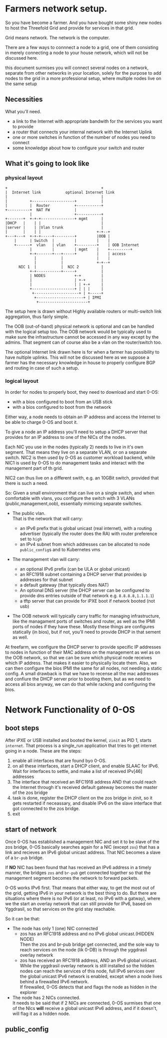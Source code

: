 # Farmers network setup.

So you have become a farmer. And you have bought some shiny new nodes to host the Threefold Grid and provide for services in that grid.

Grid means network. The network is the computer. 

There are a few ways to connnect a node to a grid, one of them consisting in merely connecting a node to your house network, which will not be discussed here.

this document surmises you will connect several nodes on a network, separate from other networks in your location, solely for the purpose to add nodes to the grid in a more professional setup, where multiple nodes live on the same setup

## Necessities

What you'll need.

  - a link to the Internet with appropriate bandwith for the services you want to provide
  - a router that connects your internal network with the Internet Uplink
  - one or more switches in function of the number of nodes you need to connect
  - some knowledge about how to configure your switch and router

## What it's going to look like

### __physical layout__

```
+                                          +
|  Internet link           optional Internet link
|                                          |
|          +-------------------+           |
|          |  Router           +-----------+
+----------+  NAT FW           |
           |                   +-----------+
+-------+  +-+-+---------------+ mgmt      |
|DHCP   |    | |                           |
|server |    | |Vlan trunk                 |
|       |    | |                         +-+--+
+---+---+  +-+-+-----+---------+         |OOB |
    |      | Switch  |         |         |    |
    +------+  vlan   | vlan    +---------+    | OOB Internet
           |         |         | mgmt    |    +---------+
           +-+-------+---+-----+         |    | access
             |           |               |    |
             |           |               +-+--+
      NIC 1  |           |  NIC 2          |
           +-+-----------+-----+           |
           | NODES             +-+         |
           |                   | +-+       |
           |                   | | +-+     |
           +-------------------+ | | |     |
            +--------------------+ | +-----+
             +---------------------+ | IPMI
              +----------------------+

```
The setup here is drawn without Highly available routers or multi-switch link aggregation, thus fairly simple.  

The OOB (out-of-band) physical network is optional and can be handled with the logical setup too. The OOB network would be typically used to make sure the infrastructure cannot be accessed in any way except by the admins. That segment can of course also be a vlan on the router/switch too.  

The optional Internet link drawn here is for when a farmer has possibility to have nultiple uplinks. This will not be discussed here as we suppose a farmer has the necessary knowledge in house to properly configure BGP and routing in case of such a setup.

### __logical layout__

In order for nodes to properly boot, they need to download and start 0-OS: 
  - with a bios configured to boot from an USB stick
  - with a bios configured to boot from the network

Either way, a node needs to obtain an IP address and access the Internet to be able to charge 0-OS and boot it.

To give a node an IP address you'll need to setup a DHCP server that provides for an IP address to one of the NICs of the nodes.

Each NIC you use in the nodes (typically 2) needs to live in it's own segment. That means they live on a separate VLAN, or on a separate switch. NIC2 is then used by 0-OS as customer workload backend, while NIC1 is used by 0-OS to do management tasks and interact with the management part of th grid.

NIC2 can thus live on a different swith, e.g. an 10GBit switch, provided that there is such a need.

So: Given a small environment that can live on a single switch, and when comfortable with vlans, you configure the switch with 3 VLANs (public,management,oob), essentially mimicing separate switches.

  - The public vlan.  
  That is the network that will carry:
    - an IPv6 prefix that is global unicast (real internet), with a routing advertiser (typically the router does the RA) with router preference set to `high`
    - an IPv4 subnet from which addresses can be allocated to node `public_config`s and to Kubernetes vms

  - The management vlan will carry:
    - an optional IPv6 prefix (can be ULA or global unicast)
    - an RFC1918 subnet containing a DHCP server that provides ip addresses for that subnet
    - a default gateway (that typically does NAT)
    - An optional DNS server (the DHCP server can be configured to provide dns entries outside of that network e.g. `8.8.8.8,1.1.1.1`)
    - a tftp server that can provide for iPXE boot if network booted (not usb)

  - The OOB network will typically carry traffic for managing infrastructure, like the managament ports of switches and router, as well as the IPMI ports of nodes if they have these.
  Mostly these things are configures statically (in bios), but if not, you'll need to provide DHCP in that sement as well.

At freefarm, we configure the DHCP server to provide specific IP addresses to nodes in function of their MAC address on the management as wel as on the OOB network, so that we can be sure which physical node receives which IP address.
That makes it easier to physically locate them.
Also, we can then configure the bios IPMI the same for all nodes, not needing a static config.
A small drawback is that we have to recense all the mac addresses and confiure the DHCP server prior to booting them, but as we need to access all bios anyway, we can do that while racking and configuring the bios.


# Network Functionality of 0-OS

## boot steps

After iPXE or USB installed and booted the kernel, `zinit` as PID 1, starts `internet`.
That process is a single_run application that tries to get internet going in a node.
These are the steps:
  1. enable all interfaces that are found byo 0-OS.
  1. on all these interfaces, start a DHCP client, and enable SLAAC for IPv6.
  Wait for interfaces to settle, and make a list of received IPv[46] addresses
  1. The interface that received an RFC1918 address AND that could reach the Internet through it's received default gateway becomes the master of the zos bridge
  1. task is done, register the DHCP client on the zos bridge in zinit, so it gets restarted if neceassary, and disable IPv6 on the slave interface that got connected to the zos bridge.
  1. exit

## start of network

Once 0-OS has established a management NIC and set it to be slave of the zos bridge, 0-OS basically searches again for a NIC (except `zos`) that has a link and recieves an IPv6 global unicast address.
That NIC becomes a slave of a `br-pub` bridge. 

If __NO__ NIC has been found that has received an IPv6 address in a timely manner, the bridges `zos` and `br-pub` get connected together so that the management segment becomes the network to forward packets.

0-OS works IPv6 first.
That means that either way, to get the most out of the grid, getting IPv6 in your network is the best thing to do.
But there are situations where there is no IPv6 (or at least, no IPv6 with a gatway), where we the start an overlay network that can still provide for IPv6, based on Yggdrasil, so that services on the grid stay reachable. 

So it can be that:
  - The node has only 1 (one) NIC connected
    - zos has an RFC1918 address and no IPv6 global unicast.(HIDDEN NODE)  
      Then the zos and br-pub bridge get connected, and the sole way to reach services on the node (lik 0-DB) is through the yggdrasil overlay network
    - zos has received an RFC1918 address, AND an IPv6 global unicast.  
    While the yggdrasil overlay network is still installed so the hidden nodes can reach the services of this node, full IPv6 services over the global unicast IPv6 network is enabled, except when a node lives behind a firewalled IPv6 network.  
    If firewalled, 0-OS detects that and flags the node as hidden in the explorer
  - The node has 2 NICs connected.  
  It needs to be said that if 2 NICs are connected, 0-OS surmises that one of the NIcs __will__ receive a global unicast IPv6 address, and if it doesn't, will flag it as a hidden node.

## public_config